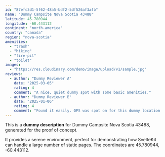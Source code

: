 ```yaml
---
id: "87efc3d1-5f62-48a5-bdf2-5df526af3afb"
name: "Dummy Campsite Nova Scotia 43488"
latitude: 45.780944
longitude: -60.443112
continent: "north-america"
country: "canada"
region: "nova-scotia"
amenities:
  - "trash"
  - "hiking"
  - "fire-pit"
  - "toilet"
images:
  - "https://res.cloudinary.com/demo/image/upload/v1/sample.jpg"
reviews:
  - author: "Dummy Reviewer A"
    date: "2025-03-05"
    rating: 4
    comment: "A nice, quiet dummy spot with some basic amenities."
  - author: "Dummy Reviewer B"
    date: "2025-01-06"
    rating: 4
    comment: "Found it easily. GPS was spot on for this dummy location."
---
```


This is a **dummy description** for Dummy Campsite Nova Scotia 43488, generated for the proof of concept.

It provides a serene environment, perfect for demonstrating how SvelteKit can handle a large number of static pages. The coordinates are 45.780944, -60.443112.
